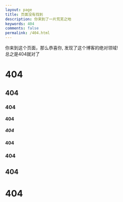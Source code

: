 ```yaml
---
layout: page
title: 页面没有找到
description: 你来到了一片荒芜之地
keywords: 404
comments: false
permalink: /404.html
---
```


你来到这个页面，那么恭喜你, 发现了这个博客的绝对领域!  
总之是404就对了  

# 404
## 404
### 404
#### 404
##### 404
#### 404
### 404
## 404
# 404
